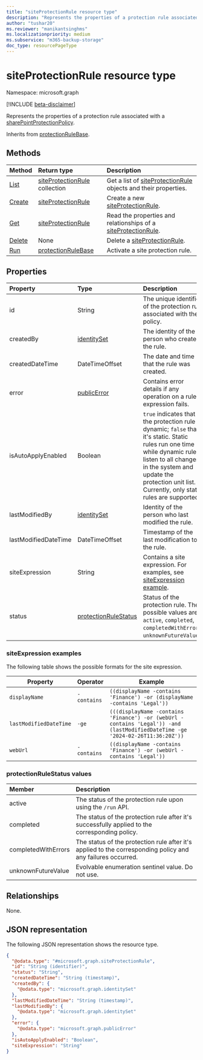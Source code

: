 ```yaml
---
title: "siteProtectionRule resource type"
description: "Represents the properties of a protection rule associated with a SharePoint site."
author: "tushar20"
ms.reviewer: "manikantsinghms"
ms.localizationpriority: medium
ms.subservice: "m365-backup-storage"
doc_type: resourcePageType
---
```


# siteProtectionRule resource type

Namespace: microsoft.graph

[!INCLUDE [beta-disclaimer](../../includes/beta-disclaimer.md)]

Represents the properties of a protection rule associated with a [sharePointProtectionPolicy](../resources/sharepointprotectionpolicy.md).

Inherits from [protectionRuleBase](../resources/protectionrulebase.md).

## Methods

|Method|Return type|Description|
|:---|:---|:---|
|[List](../api/sharepointprotectionpolicy-list-siteinclusionrules.md)|[siteProtectionRule](../resources/siteprotectionrule.md) collection|Get a list of [siteProtectionRule](../resources/siteprotectionrule.md) objects and their properties.|
|[Create](../api/protectionrulebase-post.md)|[siteProtectionRule](../resources/siteprotectionrule.md)|Create a new [siteProtectionRule](../resources/siteprotectionrule.md).|
|[Get](../api/protectionrulebase-get.md)|[siteProtectionRule](../resources/siteprotectionrule.md)|Read the properties and relationships of a [siteProtectionRule](../resources/siteprotectionrule.md).|
|[Delete](../api/protectionrulebase-delete.md)|None|Delete a [siteProtectionRule](../resources/siteprotectionrule.md).|
|[Run](../api/protectionrulebase-run.md)|[protectionRuleBase](../resources/protectionrulebase.md)|Activate a site protection rule.|

## Properties

|Property|Type|Description|
|:---|:---|:---|
|id|String|The unique identifier of the protection rule associated with the policy.|
|createdBy|[identitySet](../resources/identityset.md)|The identity of the person who created the rule.|
|createdDateTime|DateTimeOffset|The date and time that the rule was created.|
|error|[publicError](../resources/publicerror.md)|Contains error details if any operation on a rule expression fails.|
|isAutoApplyEnabled|Boolean| `true` indicates that the protection rule is dynamic; `false` that it's static. Static rules run one time while dynamic rules listen to all changes in the system and update the protection unit list. Currently, only static rules are supported.|
|lastModifiedBy|[identitySet](../resources/identityset.md)|Identity of the person who last modified the rule.|
|lastModifiedDateTime|DateTimeOffset|Timestamp of the last modification to the rule.|
|siteExpression|String|Contains a site expression. For examples, see [siteExpression example](../resources/siteprotectionrule.md#siteexpression-examples).|
|status|[protectionRuleStatus](../resources/siteprotectionrule.md#protectionrulestatus-values )|Status of the protection rule. The possible values are: `active`, `completed`, `completedWithErrors`, `unknownFutureValue`.|

### siteExpression examples

The following table shows the possible formats for the site expression.

| Property                                 | Operator                                | Example                                                                  |
| ------------------------------------------- | ----------------------------------------------------------------- | --------------------------------------------------- |
| `displayName`      | `-contains` |   `((displayName -contains 'Finance') -or (displayName -contains 'Legal'))`  |
| `lastModifiedDateTime` | `-ge` |    `(((displayName -contains 'Finance') -or (webUrl -contains 'Legal')) -and (lastModifiedDateTime -ge '2024-02-26T11:36:20Z'))`   |
| `webUrl` | `-contains` |    `((displayName -contains 'Finance') -or (webUrl -contains 'Legal'))`     |

### protectionRuleStatus values

|Member | Description |
|:------|:------------|
|active | The status of the protection rule upon using the `/run` API.|
|completed |The status of the protection rule after it's successfully applied to the corresponding policy.|
|completedWithErrors | The status of the protection rule after it's applied to the corresponding policy and any failures occurred.|
|unknownFutureValue | Evolvable enumeration sentinel value. Do not use.|

## Relationships

None.

## JSON representation

The following JSON representation shows the resource type.
<!-- {
  "blockType": "resource",
  "keyProperty": "id",
  "@odata.type": "microsoft.graph.siteProtectionRule",
  "baseType": "microsoft.graph.protectionRuleBase",
  "openType": false
}
-->
``` json
{
  "@odata.type": "#microsoft.graph.siteProtectionRule",
  "id": "String (identifier)",
  "status": "String",
  "createdDateTime": "String (timestamp)",
  "createdBy": {
    "@odata.type": "microsoft.graph.identitySet"
  },
  "lastModifiedDateTime": "String (timestamp)",
  "lastModifiedBy": {
    "@odata.type": "microsoft.graph.identitySet"
  },
  "error": {
    "@odata.type": "microsoft.graph.publicError"
  },
  "isAutoApplyEnabled": "Boolean",
  "siteExpression": "String"
}
```
